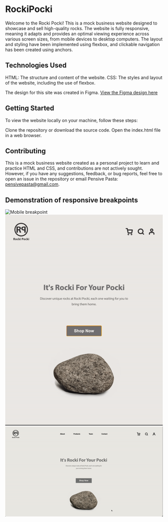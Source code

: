 # RockiPocki

Welcome to the Rocki Pocki! This is a mock business website designed to showcase and sell high-quality rocks. The website is fully responsive, meaning it adapts and provides an optimal viewing experience across various screen sizes, from mobile devices to desktop computers. The layout and styling have been implemented using flexbox, and clickable navigation has been created using anchors.

## Technologies Used

HTML: The structure and content of the website.
CSS: The styles and layout of the website, including the use of flexbox.

The design for this site was created in Figma. [View the Figma design here](https://www.figma.com/file/0Cyjk7cEczMwV67BqLWaP1/Rocki-Pocki-Mocki?type=design&node-id=1%3A2&mode=design&t=DWWKL9522AmeooKz-1)

## Getting Started

To view the website locally on your machine, follow these steps:

Clone the repository or download the source code.
Open the index.html file in a web browser.

## Contributing

This is a mock business website created as a personal project to learn and practice HTML and CSS, and contributions are not actively sought. However, if you have any suggestions, feedback, or bug reports, feel free to open an issue in the repository or email Pensive Pasta: pensivepasta@gmail.com.

## Demonstration of responsive breakpoints

![Mobile breakpoint](./Resources/gifs/MobileDemo.gif)
![Tablet breakpoint](./Resources/gifs/TabletDemo.gif)
![Desktop breakpoint](./Resources/gifs/DesktopDemo.gif)
